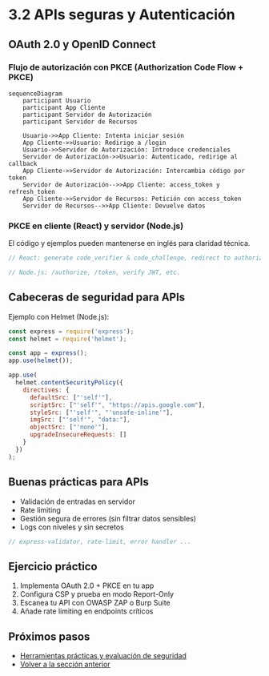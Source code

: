 # 3.2 APIs seguras y Autenticación

## OAuth 2.0 y OpenID Connect

### Flujo de autorización con PKCE (Authorization Code Flow + PKCE)

```mermaid
sequenceDiagram
    participant Usuario
    participant App Cliente
    participant Servidor de Autorización
    participant Servidor de Recursos
    
    Usuario->>App Cliente: Intenta iniciar sesión
    App Cliente->>Usuario: Redirige a /login
    Usuario->>Servidor de Autorización: Introduce credenciales
    Servidor de Autorización->>Usuario: Autenticado, redirige al callback
    App Cliente->>Servidor de Autorización: Intercambia código por token
    Servidor de Autorización-->>App Cliente: access_token y refresh_token
    App Cliente->>Servidor de Recursos: Petición con access_token
    Servidor de Recursos-->>App Cliente: Devuelve datos
```

### PKCE en cliente (React) y servidor (Node.js)

El código y ejemplos pueden mantenerse en inglés para claridad técnica.

```jsx
// React: generate code_verifier & code_challenge, redirect to authorize...
```

```javascript
// Node.js: /authorize, /token, verify JWT, etc.
```

## Cabeceras de seguridad para APIs

Ejemplo con Helmet (Node.js):
```javascript
const express = require('express');
const helmet = require('helmet');

const app = express();
app.use(helmet());

app.use(
  helmet.contentSecurityPolicy({
    directives: {
      defaultSrc: ["'self'"],
      scriptSrc: ["'self'", "https://apis.google.com"],
      styleSrc: ["'self'", "'unsafe-inline'"],
      imgSrc: ["'self'", "data:"],
      objectSrc: ["'none'"],
      upgradeInsecureRequests: []
    }
  })
);
```

## Buenas prácticas para APIs

- Validación de entradas en servidor
- Rate limiting
- Gestión segura de errores (sin filtrar datos sensibles)
- Logs con niveles y sin secretos

```javascript
// express-validator, rate-limit, error handler ...
```

## Ejercicio práctico

1. Implementa OAuth 2.0 + PKCE en tu app
2. Configura CSP y prueba en modo Report-Only
3. Escanea tu API con OWASP ZAP o Burp Suite
4. Añade rate limiting en endpoints críticos

## Próximos pasos

- [Herramientas prácticas y evaluación de seguridad](tresnak.md)
- [Volver a la sección anterior](datu_sentikorrak.md)
